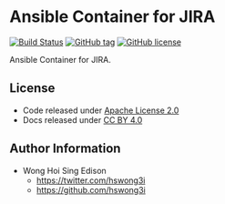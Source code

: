 Ansible Container for JIRA
==========================

[![Build Status](https://travis-ci.org/alvistack/ansible-container-jira.svg?branch=master)](https://travis-ci.org/alvistack/ansible-container-jira)
[![GitHub tag](https://img.shields.io/github/tag/alvistack/ansible-container-jira.svg)](https://github.com/alvistack/ansible-container-jira)
[![GitHub license](https://img.shields.io/github/license/alvistack/ansible-container-jira.svg)](https://github.com/alvistack/ansible-container-jira/blob/master/LICENSE)

Ansible Container for JIRA.

License
-------

-   Code released under [Apache License 2.0](https://github.com/alvistack/ansible-container-jira/blob/master/LICENSE)
-   Docs released under [CC BY 4.0](http://creativecommons.org/licenses/by/4.0/)

Author Information
------------------

-   Wong Hoi Sing Edison
    -   <https://twitter.com/hswong3i>
    -   <https://github.com/hswong3i>

